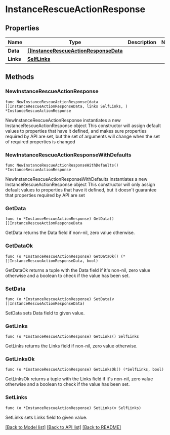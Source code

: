 # InstanceRescueActionResponse

## Properties

Name | Type | Description | Notes
------------ | ------------- | ------------- | -------------
**Data** | [**[]InstanceRescueActionResponseData**](InstanceRescueActionResponseData.md) |  | 
**Links** | [**SelfLinks**](SelfLinks.md) |  | 

## Methods

### NewInstanceRescueActionResponse

`func NewInstanceRescueActionResponse(data []InstanceRescueActionResponseData, links SelfLinks, ) *InstanceRescueActionResponse`

NewInstanceRescueActionResponse instantiates a new InstanceRescueActionResponse object
This constructor will assign default values to properties that have it defined,
and makes sure properties required by API are set, but the set of arguments
will change when the set of required properties is changed

### NewInstanceRescueActionResponseWithDefaults

`func NewInstanceRescueActionResponseWithDefaults() *InstanceRescueActionResponse`

NewInstanceRescueActionResponseWithDefaults instantiates a new InstanceRescueActionResponse object
This constructor will only assign default values to properties that have it defined,
but it doesn't guarantee that properties required by API are set

### GetData

`func (o *InstanceRescueActionResponse) GetData() []InstanceRescueActionResponseData`

GetData returns the Data field if non-nil, zero value otherwise.

### GetDataOk

`func (o *InstanceRescueActionResponse) GetDataOk() (*[]InstanceRescueActionResponseData, bool)`

GetDataOk returns a tuple with the Data field if it's non-nil, zero value otherwise
and a boolean to check if the value has been set.

### SetData

`func (o *InstanceRescueActionResponse) SetData(v []InstanceRescueActionResponseData)`

SetData sets Data field to given value.


### GetLinks

`func (o *InstanceRescueActionResponse) GetLinks() SelfLinks`

GetLinks returns the Links field if non-nil, zero value otherwise.

### GetLinksOk

`func (o *InstanceRescueActionResponse) GetLinksOk() (*SelfLinks, bool)`

GetLinksOk returns a tuple with the Links field if it's non-nil, zero value otherwise
and a boolean to check if the value has been set.

### SetLinks

`func (o *InstanceRescueActionResponse) SetLinks(v SelfLinks)`

SetLinks sets Links field to given value.



[[Back to Model list]](../README.md#documentation-for-models) [[Back to API list]](../README.md#documentation-for-api-endpoints) [[Back to README]](../README.md)


